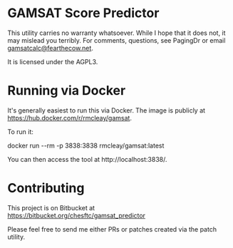 # GAMSAT Score Predictor

This utility carries no warranty whatsoever. While I hope that it does not, it
may mislead you terribly. For comments, questions, see PagingDr or email
gamsatcalc@fearthecow.net.

It is licensed under the AGPL3.

# Running via Docker

It's generally easiest to run this via Docker. The image is publicly at
https://hub.docker.com/r/rmcleay/gamsat.

To run it:

  docker run --rm -p 3838:3838 rmcleay/gamsat:latest

You can then access the tool at http://localhost:3838/.


# Contributing

This project is on Bitbucket at https://bitbucket.org/chesftc/gamsat_predictor

Please feel free to send me either PRs or patches created via the patch
utility.
